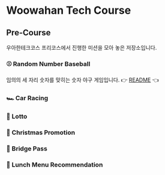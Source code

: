 # Woowahan Tech Course

## Pre-Course

우아한테크코스 프리코스에서 진행한 미션을 모아 놓은 저장소입니다.

### ⚾️ Random Number Baseball

임의의 세 자리 숫자를 맞히는 숫자 야구 게임입니다. 👉 [README](https://github.com/somebodylovesusall/Wooteco-Precourse/tree/main/Baseball/docs) 👈

### 🏎️ Car Racing

### 🎱 Lotto

### 🎄 Christmas Promotion

### 🌉 Bridge Pass

### 🍱 Lunch Menu Recommendation
